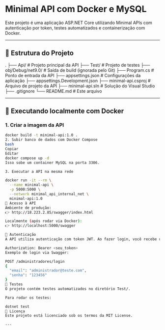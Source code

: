 # Minimal API com Docker e MySQL

Este projeto é uma aplicação ASP.NET Core utilizando Minimal APIs com autenticação por token, testes automatizados e containerização com Docker.

---

## 📁 Estrutura do Projeto

.
├── Api/ # Projeto principal da API
├── Test/ # Projeto de testes
├── obj/Debug/net9.0/ # Saída de build (ignorada pelo Git)
├── Program.cs # Ponto de entrada da API
├── appsettings.json # Configurações da aplicação
├── appsettings.Development.json
├── minimal-api.csproj # Arquivo de projeto da API
├── minimal-api.sln # Solução do Visual Studio
├── .gitignore
└── README.md # Este arquivo

---

## 🚀 Executando localmente com Docker

### 1. Criar a imagem da API

```bash
docker build -t minimal-api:1.0 .
2. Subir banco de dados com Docker Compose
bash
Copiar
Editar
docker compose up -d
Isso sobe um container MySQL na porta 3306.

3. Executar a API na mesma rede

docker run -it --rm \
  --name minimal-api \
  -p 5000:5000 \
  --network minimal_api_internal_net \
  minimal-api:1.0
🔗 Acesso à API
Ambiente de produção:
👉 http://18.223.2.85/swagger/index.html

Localmente (após rodar via Docker):
👉 http://localhost:5000/swagger

🔐 Autenticação
A API utiliza autenticação com token JWT. Ao fazer login, você recebe um token que deve ser usado nas requisições protegidas com o cabeçalho:

Authorization: Bearer <seu_token>
Exemplo de login via Swagger:

POST /administradores/login
{
  "email": "administrador@teste.com",
  "senha": "123456"
}
🧪 Testes
O projeto contém testes automatizados no diretório Test/.

Para rodar os testes:

dotnet test
📝 Licença
Este projeto está licenciado sob os termos da MIT License.

---
